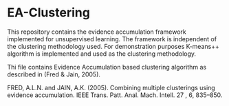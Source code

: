 # EA-Clustering

This repository contains the evidence accumulation framework implemented for unsupervised learning. The framework is independent of the clustering methodology used. For demonstration purposes K-means++ algorithm is implemented and used as the clustering methodology.

Thi file contains Evidence Accumulation based clustering algorithm as described in (Fred & Jain, 2005).

FRED, A.L.N. and JAIN, A.K. (2005). Combining multiple clusterings using evidence accumulation. IEEE Trans. Patt. Anal. Mach. Intell. 27 , 6, 835–850.
